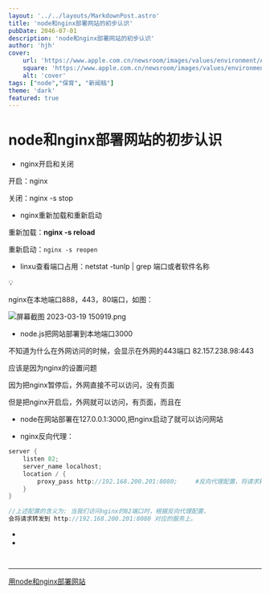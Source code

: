```yaml
---
layout: '../../layouts/MarkdownPost.astro'
title: 'node和nginx部署网站的初步认识'
pubDate: 2046-07-01
description: 'node和nginx部署网站的初步认识'
author: 'hjh'
cover:
    url: 'https://www.apple.com.cn/newsroom/images/values/environment/Apple-Earth-Day-India-mangrove-Alibaug-canoe_Full-Bleed-Image.jpg.large_2x.jpg'
    square: 'https://www.apple.com.cn/newsroom/images/values/environment/Apple-Earth-Day-India-mangrove-Alibaug-canoe_Full-Bleed-Image.jpg.large_2x.jpg'
    alt: 'cover'
tags: ["node","保育", "新闻稿"]
theme: 'dark'   
featured: true
---
```


# node和nginx部署网站的初步认识

- nginx开启和关闭

开启：nginx

关闭：nginx -s stop

- nginx重新加载和重新启动

重新加载：**nginx -s reload**

重新启动：`nginx -s reopen`

- linxu查看端口占用：netstat -tunlp | grep 端口或者软件名称

<aside>
💡

</aside>

nginx在本地端口888，443，80端口，如图：

![屏幕截图 2023-03-19 150919.png](node%E5%92%8Cnginx%E9%83%A8%E7%BD%B2%E7%BD%91%E7%AB%99%E7%9A%84%E5%88%9D%E6%AD%A5%E8%AE%A4%E8%AF%86%206527a660647e47e8aa4ea1184668ff90/%25E5%25B1%258F%25E5%25B9%2595%25E6%2588%25AA%25E5%259B%25BE_2023-03-19_150919.png)

- node.js把网站部署到本地端口3000

不知道为什么在外网访问的时候，会显示在外网的443端口  82.157.238.98:443

应该是因为nginx的设置问题

因为把nginx暂停后，外网直接不可以访问，没有页面

但是把nginx开启后，外网就可以访问，有页面，而且在

- node在网站部署在127.0.0.1:3000,把nginx启动了就可以访问网站

- nginx反向代理：

```c
server {
    listen 82;
    server_name localhost;
    location / {
        proxy_pass http://192.168.200.201:8080;     #反向代理配置，将请求转发到指定服务
    }
}
 
//上述配置的含义为: 当我们访问nginx的82端口时，根据反向代理配置，
会将请求转发到 http://192.168.200.201:8080 对应的服务上。
```

- 
- 

```jsx
 
```

---

[用node和nginx部署网站](https://www.notion.so/node-nginx-df015bac2bcb45fdb9798329bbc9f7b6)
